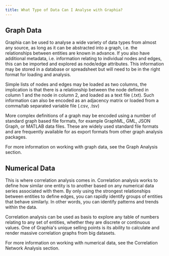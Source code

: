 ```yaml
---
title: What Type of Data Can I Analyse with Graphia?
---
```


## Graph Data
Graphia can be used to analyse a wide variety of data types from almost any source, as long as it can be abstracted into a graph, i.e. the relationships between entities are known in advance. If you also have additional metadata, i.e. information relating to individual nodes and edges, this can be imported and explored as node/edge attributes. This information may be stored in a database or spreadsheet but will need to be in the right format for loading and analysis.

Simple lists of nodes and edges may be loaded as two columns, the implication is that there is a relationship between the node defined in column 1 and the node in column 2, and loaded as a text file (.txt). Such information can also be encoded as an adjacency matrix or loaded from a comma/tab separated variable file (.csv, .tsv)

More complex definitions of a graph may be encoded using a number of standard graph based file formats, for example GraphML, GML, JSON Graph, or MATLAB data files. These are widely used standard file formats and are frequently available for as export formats from other graph analysis packages.

For more information on working with graph data, see the Graph Analysis section.

## Numerical Data
This is where correlation analysis comes in. Correlation analysis works to define how similar one entity is to another based on any numerical data series associated with them. By only using the strongest relationships between entities to define edges, you can rapidly identify groups of entities that behave similarly. In other words, you can identify patterns and trends within the data.

Correlation analysis can be used as basis to explore any table of numbers relating to any set of entities, whether they are discrete or continuous values. One of Graphia's unique selling points is its ability to calculate and render massive correlation graphs from big datasets.

For more information on working with numerical data, see the Correlation Network Analysis section.
